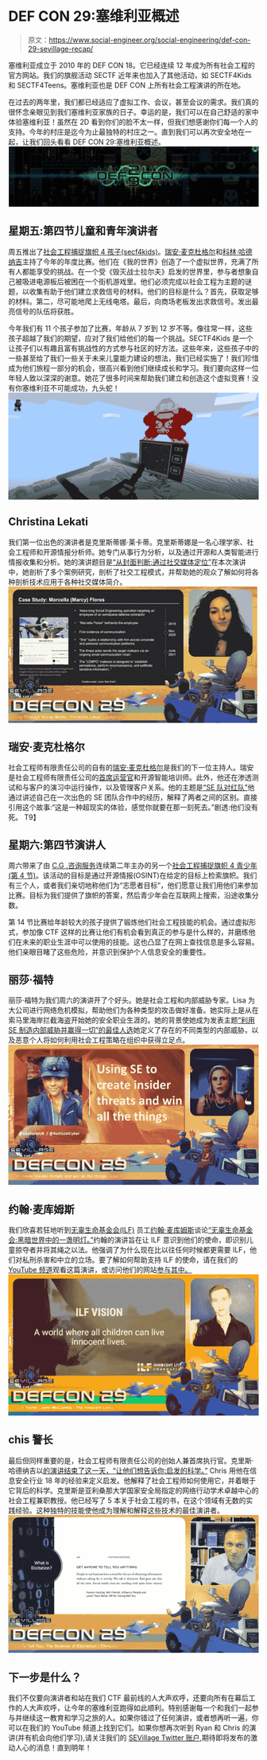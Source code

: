 # DEF CON 29:塞维利亚概述

> 原文：<https://www.social-engineer.org/social-engineering/def-con-29-sevillage-recap/>

塞维利亚成立于 2010 年的 DEF CON 18。它已经连续 12 年成为所有社会工程的官方网站。我们的旗舰活动 SECTF 近年来也加入了其他活动，如 SECTF4Kids 和 SECTF4Teens。塞维利亚也是 DEF CON 上所有社会工程演讲的所在地。

在过去的两年里，我们都已经适应了虚拟工作、会议，甚至会议的需求。我们真的很怀念亲眼见到我们塞维利亚家族的日子。幸运的是，我们可以在自己舒适的家中体验塞维利亚！虽然在 2D 看到你们的脸不太一样，但我们想感谢你们每一个人的支持。今年的村庄是迄今为止最独特的村庄之一。直到我们可以再次安全地在一起，让我们回头看看 DEF CON 29:塞维利亚概述。
![DEF CON 29](img/d906483f69595d6623e49448f5a3de87.png)

## 星期五:第四节儿童和青年演讲者

周五推出了[社会工程捕捉旗帜 4 孩子(secf4kids)](https://www.social-engineer.org/events/sevillage-def-con/the-sectf4kids/)。[瑞安·麦克杜格尔](https://www.social-engineer.org/ryan-macdougall/)和[科林·哈德纳吉](https://www.social-engineer.com/social-engineer-team/colin-hadnagy/)主持了今年的年度比赛。他们在《我的世界》创造了一个虚拟世界，充满了所有人都能享受的挑战。在一个受《毁灭战士拉尔夫》启发的世界里，参与者想象自己被吸进电源板后被困在一个街机游戏里。他们必须完成以社会工程为主题的谜题，以收集有助于他们建立求救信号的材料。他们的目标是什么？首先，获取足够的材料。第二，尽可能地爬上无线电塔。最后，向商场老板发出求救信号。发出最亮信号的队伍将获胜。

今年我们有 11 个孩子参加了比赛，年龄从 7 岁到 12 岁不等。像往常一样，这些孩子超越了我们的期望，应对了我们给他们的每一个挑战。SECTF4Kids 是一个让孩子们以有趣且富有挑战性的方式参与社区的好方法。这些年来，这些孩子中的一些甚至给了我们一些关于未来儿童能力建设的想法，我们已经实施了！我们珍惜成为他们旅程一部分的机会，很高兴看到他们继续成长和学习。我们要向这样一位年轻人致以深深的谢意。她花了很多时间来帮助我们建立和创造这个虚拟竞赛！没有你塞维利亚不可能成功，九头蛇！
![DEF CON 29](img/70c1e2a127c7276117691226ce7cc165.png)

## Christina Lekati

我们第一位出色的演讲者是克里斯蒂娜·莱卡蒂。克里斯蒂娜是一名心理学家、社会工程师和开源情报分析师。她专门从事行为分析，以及通过开源和人类智能进行情报收集和分析。她的演讲题目是[“从封面判断:通过社交媒体定位”](https://www.youtube.com/watch?v=DRp2mcOCCDM)在本次演讲中，她剖析了多个案例研究，剖析了社交工程模式，并帮助她的观众了解如何将各种剖析技术应用于各种社交媒体简介。
![def con 29](img/62a42e9bde99a227a4464b1ac28c1bdb.png)

## 瑞安·麦克杜格尔

社会工程师有限责任公司的自有的[瑞安·麦克杜格尔](https://www.social-engineer.org/ryan-macdougall/)是我们的下一位主持人。瑞安是社会工程师有限责任公司的[首席运营官](https://www.social-engineer.com/social-engineer-team/ryan-macdougall/)和开源智能培训师。此外，他还在渗透测试和与客户的演习中运行操作，以及管理客户关系。他的主题是[“SE 队对红队”](https://www.youtube.com/watch?v=BbNV_8NB5I4)他通过讲述自己在一次出色的 SE 团队合作中的经历，解释了两者之间的区别。直接引用这个故事:“这是一种超现实的体验，感觉你就要在那一刻死去。”剧透:他们没有死。
T9】

## 星期六:第四节演讲人

周六带来了由 [C.G .咨询服务](https://www.cgsilvers.com/)连续第二年主办的另一个[社会工程捕捉旗帜 4 青少年(第 4 节)](https://www.social-engineer.org/events/sevillage-def-con/the-sectf4teens/)。该活动的目标是通过开源情报(OSINT)在给定的目标上检索旗帜。我们有三个人，或者我们亲切地称他们为“志愿者目标”，他们愿意让我们用他们来参加比赛。目标为我们提供了旗帜的答案，然后青少年会在互联网上搜索，沿途收集分数。

第 14 节比赛给年龄较大的孩子提供了锻炼他们社会工程技能的机会。通过虚拟形式，参加像 CTF 这样的比赛让他们有机会看到真正的参与是什么样的，并磨练他们在未来的职业生涯中可以使用的技能。这也凸显了在网上查找信息是多么容易。他们亲眼目睹了这些危险，并意识到保护个人信息安全的重要性。

## 丽莎·福特

丽莎·福特为我们周六的演讲开了个好头。她是社会工程和内部威胁专家。Lisa 为大公司进行网络危机模拟，帮助他们为各种类型的攻击做好准备。她实际上是从在索马里海岸拦截海盗开始她的安全职业生涯的。她的背景使她成为发表主题[“利用 SE 制造内部威胁并赢得一切”的最佳人选](https://www.youtube.com/watch?v=QERqn-CiuqE)她定义了存在的不同类型的内部威胁，以及恶意个人将如何利用社会工程策略在组织中获得立足点。
![](img/7e3a270acefb41e45719c6740a80fd3a.png)

## 约翰·麦库姆斯

我们欣喜若狂地听到[无辜生命基金会(ILF)](https://www.innocentlivesfoundation.org/) 员工[约翰·麦库姆斯](https://www.social-engineer.org/john-mccombs/)谈论[“无辜生命基金会:黑暗世界中的一盏明灯。”](https://www.youtube.com/watch?v=OOv0L7fNRLo)约翰的演讲旨在让 ILF 意识到他们的使命，即识别儿童掠夺者并将其绳之以法。他强调了为什么现在比以往任何时候都更需要 ILF，他们对私刑杀害和中立的立场。要了解如何帮助支持 ILF 的使命，请在我们的 [YouTube 频道](https://www.youtube.com/channel/UCC1vbVVbYdNe-OZRldj-U6g)观看这篇演讲，或访问他们的网站[参与其中。](https://www.innocentlivesfoundation.org/get-involved/)
![Def Con 29](img/d24d06222c3627ad066a7c59b5b32d6e.png)

## chis 警长

最后但同样重要的是，社会工程师有限责任公司的创始人兼首席执行官。克里斯·哈德纳吉以[的演讲结束了这一天，“让他们想告诉你:启发的科学。”](https://www.youtube.com/watch?v=QdKbdWyDKbc&t=1s) Chris 用他在信息安全行业 18 年的经验来定义启发。他解释了社会工程师如何使用它，并着眼于它背后的科学。克里斯是亚利桑那大学国家安全局指定的网络行动学术卓越中心的社会工程兼职教授。他已经写了 5 本关于社会工程的书，在这个领域有无数的实践经验。这种独特的技能使他成为理解和解释这些技术的最佳演讲者。
![Def Con 29](img/f1580bfa0e4af099dc8603b91e01b0d6.png)

## 下一步是什么？

我们不仅要向演讲者和站在我们 CTF 最前线的人大声欢呼，还要向所有在幕后工作的人大声欢呼，让今年的塞维利亚跑得如此顺利。特别感谢每一个和我们一起参与并继续这一教育和学习之旅的人。如果你错过了任何演讲，或者想再听一遍，你可以在我们的 YouTube 频道上找到它们。如果你想再次听到 Ryan 和 Chris 的演讲(并有机会向他们学习),请关注我们的 [SEVillage Twitter 账户](https://twitter.com/sevillage),期待即将发布的激动人心的消息！直到明年！